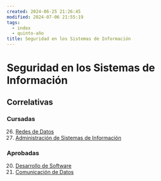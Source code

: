 ```yaml
---
created: 2024-06-25 21:26:45
modified: 2024-07-06 21:55:19
tags:
  - index
  - quinto-año
title: Seguridad en los Sistemas de Información
---
```


# Seguridad en los Sistemas de Información

## Correlativas

### Cursadas

26. [Redes de Datos](Redes%20de%20Datos.md)
30. [Administración de Sistemas de Información](Administración%20de%20Sistemas%20de%20Información.md)

### Aprobadas

20. [Desarrollo de Software](Desarrollo%20de%20Software.md)
21. [Comunicación de Datos](Comunicación%20de%20Datos.md)
